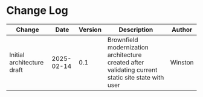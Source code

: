 # Change Log
| Change | Date | Version | Description | Author |
| --- | --- | --- | --- | --- |
| Initial architecture draft | 2025-02-14 | 0.1 | Brownfield modernization architecture created after validating current static site state with user | Winston |

